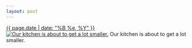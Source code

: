 ```yaml
---
layout: post
---
```


<p>
  <time><a href="/311">{{ page.date | date: "%B %e, %Y" }}</a></time>
  <a href="/311"><img src="{{ site.assets_url }}/311-640.jpg" srcset="{{ site.assets_url }}/311-1280.jpg 1280w, {{ site.assets_url }}/311-960.jpg 960w, {{ site.assets_url }}/311-640.jpg 640w, {{ site.assets_url }}/311-320.jpg 320w" sizes="(min-width: 700px) 50vw, calc(100vw - 2rem)" alt="Our kitchen is about to get a lot smaller." /></a>
  <span>Our kitchen is about to get a lot smaller.</span>
</p>
